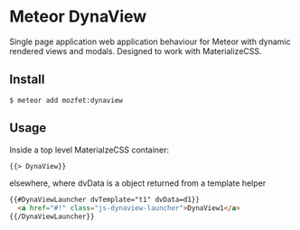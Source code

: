 # Meteor DynaView
Single page application web application behaviour for Meteor with dynamic rendered views and modals. Designed to work with MaterializeCSS.

## Install
```
$ meteor add mozfet:dynaview
```

## Usage
Inside a top level MaterialzeCSS container:
```html
{{> DynaView}}
```

elsewhere, where dvData is a object returned from a template helper
```html
{{#DynaViewLauncher dvTemplate="t1" dvData=d1}}
  <a href="#!" class="js-dynaview-launcher">DynaView1</a>
{{/DynaViewLauncher}}
```
